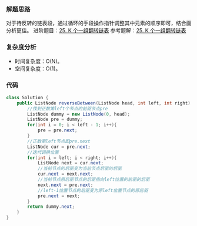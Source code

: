 ### 解题思路
对于待反转的链表段，通过循环的手段操作指针调整其中元素的顺序即可，结合画分析更佳。
进阶题目：[25. K 个一组翻转链表](https://leetcode-cn.com/problems/reverse-nodes-in-k-group/) 参考题解：[25. K 个一组翻转链表](https://leetcode-cn.com/problems/reverse-nodes-in-k-group/solution/25-k-ge-yi-zu-fan-zhuan-lian-biao-by-cel-tcgp/)

### 复杂度分析
- 时间复杂度：O(N)。
- 空间复杂度：O(1)。

### 代码

```java
class Solution {
    public ListNode reverseBetween(ListNode head, int left, int right) {
        //找到正数第left个节点的前驱节点pre
        ListNode dummy = new ListNode(0, head);
        ListNode pre = dummy;
        for(int i = 0; i < left - 1; i++){
            pre = pre.next;
        }
        //正数第left节点即pre.next
        ListNode cur = pre.next;
        //迭代调换位置
        for(int i = left; i < right; i++){
            ListNode next = cur.next;
            //当前节点的后驱变为当前节点后驱的后驱
            cur.next = next.next;
            //当前节点原后驱节点的后驱指向left位置的前驱的后驱
            next.next = pre.next;
            //left-1位置节点的后驱变为原left位置节点的原后驱
            pre.next = next;
        }
        return dummy.next;
    }
}


```